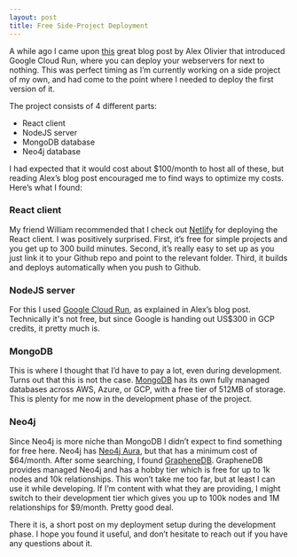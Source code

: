 ```yaml
---
layout: post
title: Free Side-Project Deployment
---
```

A while ago I came upon [this](https://alexolivier.me/posts/deploy-container-stateless-cheap-google-cloud-run-serverless) 
great blog post by Alex Olivier that introduced Google Cloud Run, where you can deploy your webservers for next to nothing.
This was perfect timing as I’m currently working on a side project of my own, and had come to the point where I needed to deploy 
the first version of it.

The project consists of 4 different parts:

- React client
- NodeJS server
- MongoDB database
- Neo4j database

I had expected that it would cost about $100/month to host all of these, but reading Alex’s blog post encouraged me to find ways to optimize my costs. Here’s what I found:

### React client
My friend William recommended that I check out [Netlify](https://www.netlify.com/) for deploying the React client. 
I was positively surprised. First, it’s free for simple projects and you get up to 300 build minutes. 
Second, it’s really easy to set up as you just link it to your Github repo and point to the relevant folder. 
Third, it builds and deploys automatically when you push to Github.

### NodeJS server
For this I used [Google Cloud Run](https://cloud.google.com/run), as explained in Alex’s blog post. Technically it's not free, but
since Google is handing out US$300 in GCP credits, it pretty much is.


### MongoDB
This is where I thought that I’d have to pay a lot, even during development.
Turns out that this is not the case. [MongoDB](https://cloud.mongodb.com/) has its own fully managed databases across AWS, Azure, or GCP, 
with a free tier of 512MB of storage. This is plenty for me now in the development phase of the project.

### Neo4j
Since Neo4j is more niche than MongoDB I didn’t expect to find something for free here.
Neo4j has [Neo4j Aura](https://neo4j.com/aura/), but that has a minimum cost of $64/month. After some searching, I found [GrapheneDB](https://www.graphenedb.com/).
GrapheneDB provides managed Neo4j and has a hobby tier which is free for up to 1k nodes and 10k relationships.
This won’t take me too far, but at least I can use it while developing. If I’m content with what they are providing, 
I might switch to their development tier which gives you up to 100k nodes and 1M relationships for $9/month. Pretty good deal.


There it is, a short post on my deployment setup during the development phase. I hope you found it useful, and don’t hesitate to reach out if you have any questions about it.
